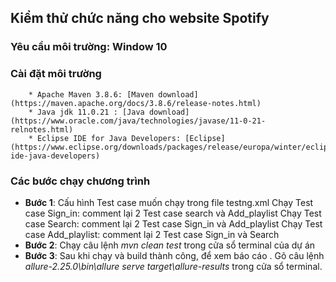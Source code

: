 ## Kiểm thử chức năng cho website Spotify
### Yêu cầu môi trường: Window 10
### Cài đặt môi trường
        * Apache Maven 3.8.6: [Maven download](https://maven.apache.org/docs/3.8.6/release-notes.html)
        * Java jdk 11.0.21 : [Java download](https://www.oracle.com/java/technologies/javase/11-0-21-relnotes.html)
        * Eclipse IDE for Java Developers: [Eclipse](https://www.eclipse.org/downloads/packages/release/europa/winter/eclipse-ide-java-developers)

### Các bước chạy chương trình
   * **Bước 1**: Cấu hình Test case muốn chạy trong file testng.xml
       Chạy Test case Sign_in: comment lại 2 Test case search và Add_playlist
       Chạy Test case Search: comment lại 2 Test case Sign_in và Add_playlist
        Chạy Test case Add_playlist: comment lại 2 Test case Sign_in và Search
   * **Bước 2**: Chạy câu lệnh *mvn clean test* trong cửa sổ terminal của dự án
  *  **Bước 3**: Sau khi chạy và build thành công, để xem báo cáo . Gõ câu lệnh *allure-2.25.0\bin\allure serve target\allure-results* trong cửa sổ terminal.
  
  
    
